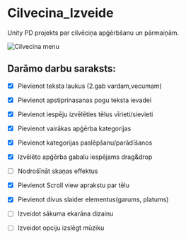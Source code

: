 # Cilvecina_Izveide
Unity PD projekts par cilvēciņa apģērbšanu un pārmaiņām.

![Cilvecina menu](https://runescape.wiki/images/Worn_equipment_interface.png?c0427)

## Darāmo darbu saraksts:
- [x]  Pievienot teksta laukus (2.gab vardam,vecumam)
- [x]  Pievienot apstiprinasanas pogu teksta ievadei
- [x]  Pievienot iespēju izvēlēties tēlus vīrieti/sievieti
- [x]  Pievienot vairākas apģērba kategorijas
- [x]  Pievienot kategorijas paslēpšanu/parādīšanos
- [x]  Izvēlēto apģērba gabalu iespējams drag&drop
- [ ]  Nodrošīnāt skaņas effektus
- [x]  Pievienot Scroll view aprakstu par tēlu
- [x]  Pievienot divus slaider elementus(garums, platums)
- [ ]  Izveidot sākuma ekarāna dizainu
- [ ]  Izveidot opciju izslēgt mūziku

